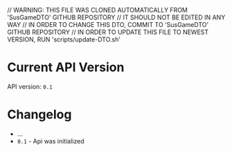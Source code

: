 // WARNING: THIS FILE WAS CLONED AUTOMATICALLY FROM 'SusGameDTO' GITHUB REPOSITORY
// IT SHOULD NOT BE EDITED IN ANY WAY
// IN ORDER TO CHANGE THIS DTO, COMMIT TO 'SusGameDTO' GITHUB REPOSITORY
// IN ORDER TO UPDATE THIS FILE TO NEWEST VERSION, RUN 'scripts/update-DTO.sh'

# Current API Version
API version: `0.1`


# Changelog

* ...
* `0.1` - Api was initialized
